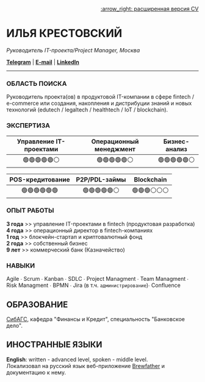 <p align="right">  
  <a href="url">:arrow_right: расширенная версия CV</a>  
</p>



# ИЛЬЯ КРЕСТОВСКИЙ    

_Руководитель IT-проекта/Project Manager, Москва_     



**[Telegram](https://www.t.me/karellinbeard)** | **[E-mail](mailto:ilya.krestovskiy@gmail.com)** | **[LinkedIn](https://www.linkedin.com/in/krestovskiy/)**  

---  

### ОБЛАСТЬ ПОИСКА  
Руководитель проекта(ов) в продуктовой IT-компании в сфере fintech / e-commerce или создания, накопления и дистрибуции знаний и новых технологий (edutech / legaltech / healthtech / IoT / blockchain).      

### ЭКСПЕРТИЗА  
| Управление IT-проектами | Операционный менеджмент | Бизнес-анализ |
|:-----------------------:|:-----------------------:|:-------------:|
| :green_circle::green_circle::green_circle::green_circle::green_circle::white_circle: | :green_circle::green_circle::green_circle::green_circle::green_circle::white_circle: | :green_circle::green_circle::green_circle::green_circle::green_circle::white_circle: |  

| POS-кредитование | P2P/PDL-займы | Blockchain |
|:-----------------------:|:-----------------------:|:-------------:|
| :green_circle::green_circle::green_circle::green_circle::green_circle::green_circle: | :green_circle::green_circle::green_circle::green_circle::green_circle::white_circle: | :green_circle::green_circle::green_circle::white_circle::white_circle::white_circle: |

### ОПЫТ РАБОТЫ  
**3 года** >> управление IT-проектами в fintech (продуктовая разработка)    
**4 года** >> операционный директор в fintech-компаниях  
**1 год** >> блокчейн-стартап и криптовалютный фонд  
**2 года** >> собственный бизнес  
**9 лет** >> коммерческий банк (Казначейство)  

### НАВЫКИ  
Agile ∙ Scrum ∙ Kanban ∙ SDLC ∙ Project Managment ∙ Team Managment ∙  Risk Managment ∙ BPMN ∙ Jira (в т.ч. `администрирование`)∙ Confluence  

## ОБРАЗОВАНИЕ
[СибАГС](https://www.ranepa.ru/), кафедра "Финансы и Кредит", специальность "Банковское дело".

## ИНОСТРАННЫЕ ЯЗЫКИ  
**English**: written - advanced level, spoken - middle level.  
Локализовал на русский язык веб-приложение [Brewfather](brewfather.app) и документацию к нему.
